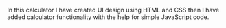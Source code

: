 In this calculator I have created UI design using HTML and CSS then I have added calculator functionality with the help for simple JavaScript code.

